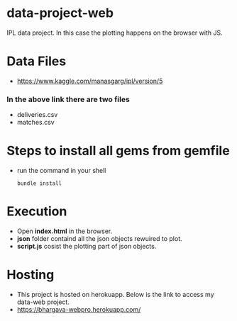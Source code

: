 # data-project-web

IPL data project. In this case the plotting happens on the browser with JS.

# Data Files

 * https://www.kaggle.com/manasgarg/ipl/version/5


### In the above link there are two files

* deliveries.csv
* matches.csv

# Steps to install all gems from gemfile

* run the command in your shell
   
      bundle install

# Execution
 
* Open **index.html** in the browser.
*  **json** folder containd all the json objects rewuired to plot.
*  **script.js** cosist the plotting part of json objects.

# Hosting

* This project is hosted on herokuapp. Below is the link to access my data-web project.
*  https://bhargava-webpro.herokuapp.com/